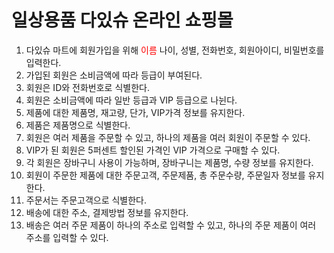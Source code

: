 # 일상용품 다있슈 온라인 쇼핑몰

1. 다있슈 마트에 회원가입을 위해 <span style="color:red">이름</span> 나이, 성별, 전화번호, 회원아이디, 비밀번호를 입력한다.
2. 가입된 회원은 소비금액에 따라 등급이 부여된다.
3. 회원은 ID와 전화번호로 식별한다.
4. 회원은 소비금액에 따라 일반 등급과 VIP 등급으로 나뉜다.
5. 제품에 대한 제품명, 재고량, 단가, VIP가격 정보를 유지한다.
6. 제품은 제품명으로 식별한다.
7. 회원은 여러 제품을 주문할 수 있고, 하나의 제품을 여러 회원이 주문할 수 있다.
8. VIP가 된 회원은 5퍼센트 할인된 가격인 VIP 가격으로 구매할 수 있다.
9. 각 회원은 장바구니 사용이 가능하며, 장바구니는 제품명, 수량 정보를 유지한다.
10. 회원이 주문한 제품에 대한 주문고객, 주문제품, 총 주문수량, 주문일자 정보를 유지한다.
11. 주문서는 주문고객으로 식별한다.
12. 배송에 대한 주소, 결제방법 정보를 유지한다.
13. 배송은 여러 주문 제품이 하나의 주소로 입력할 수 있고, 하나의 주문 제품이 여러 주소를 입력할 수 있다.

